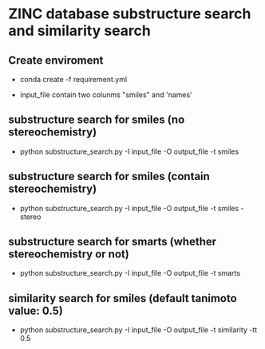 # ZINC database substructure search and similarity search

## Create enviroment
* conda create -f requirement.yml

* input_file contain two colunms "smiles" and 'names'
## substructure search for smiles (no stereochemistry)
* python substructure_search.py -I input_file -O output_file -t smiles

## substructure search for smiles (contain stereochemistry)
* python substructure_search.py -I input_file -O output_file -t smiles -stereo

## substructure search for smarts (whether stereochemistry or not)
* python substructure_search.py -I input_file -O output_file -t smarts

## similarity search for smiles (default tanimoto value: 0.5)
* python substructure_search.py -I input_file -O output_file -t similarity -tt 0.5